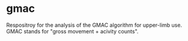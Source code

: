 # gmac
Respositroy for the analysis of the GMAC algorithm for upper-limb use. GMAC stands for "gross movement + acivity counts".
